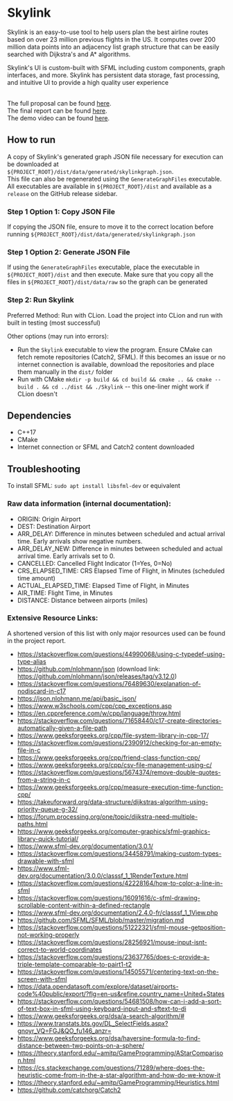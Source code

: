# **Skylink**

Skylink is an easy-to-use tool to help users plan the best airline routes based on over 23 million previous flights in the US.
It computes over 200 million data points into an adjacency list graph structure that can be easily searched with Dijkstra's and A* algorithms.

Skylink's UI is custom-built with SFML including custom components, graph interfaces, and more.
Skylink has persistent data storage, fast processing, and intuitive UI to provide a high quality user experience

<br>The full proposal can be found [here](https://docs.google.com/document/d/1c6Y-LKPQIOrkAKLpl_OfGjyv271B_L5RCtheeBo_95U/edit?tab=t.0).
<br>The final report can be found [here](https://docs.google.com/document/d/1ihv4TOMAcxtyh2yAFkQxaejjZ8zbmFpi2Z_L_UES6eo/edit?tab=t.0).
<br>The demo video can be found [here](https://www.youtube.com/watch?v=MLrn_zX0fxk).

## **How to run**

A copy of Skylink's generated graph JSON file necessary for execution can be downloaded at `${PROJECT_ROOT}/dist/data/generated/skylinkgraph.json`.
<br>This file can also be regenerated using the `GenerateGraphFiles` executable.
<br>All executables are available in `${PROJECT_ROOT}/dist` and available as a `release` on the GitHub release sidebar.

### Step 1 Option 1: Copy JSON File
If copying the JSON file, ensure to move it to the correct location before running `${PROJECT_ROOT}/dist/data/generated/skylinkgraph.json`

### Step 1 Option 2: Generate JSON File
If using the `GenerateGraphFiles` executable, place the executable in `${PROJECT_ROOT}/dist` and then execute. Make sure that you copy all the files in `${PROJECT_ROOT}/dist/data/raw` so the graph can be generated

### Step 2: Run Skylink
Preferred Method: Run with CLion. Load the project into CLion and run with built in testing (most successful)

Other options (may run into errors):
- Run the `Skylink` executable to view the program. Ensure CMake can fetch remote repositories (Catch2, SFML). If this becomes an issue or no internet connection is available, download the repositories and place them manually in the `dist/` folder
- Run with CMake `mkdir -p build && cd build && cmake .. && cmake --build . && cd ../dist && ./Skylink` -- this one-liner might work if CLion doesn't

## Dependencies
* C++17
* CMake
* Internet connection or SFML and Catch2 content downloaded

## Troubleshooting

To install SFML: `sudo apt install libsfml-dev` or equivalent

### Raw data information (internal documentation):
* ORIGIN: Origin Airport
* DEST: Destination Airport
* ARR_DELAY: Difference in minutes between scheduled and actual arrival time. Early arrivals show negative numbers.
* ARR_DELAY_NEW: Difference in minutes between scheduled and actual arrival time. Early arrivals set to 0.	
* CANCELLED: Cancelled Flight Indicator (1=Yes, 0=No)
* CRS_ELAPSED_TIME: CRS Elapsed Time of Flight, in Minutes (scheduled time amount)
* ACTUAL_ELAPSED_TIME: Elapsed Time of Flight, in Minutes
* AIR_TIME: Flight Time, in Minutes	
* DISTANCE: Distance between airports (miles)

### Extensive Resource Links: 
A shortened version of this list with only major resources used can be found in the project report.
* https://stackoverflow.com/questions/44990068/using-c-typedef-using-type-alias
* https://github.com/nlohmann/json (download link: https://github.com/nlohmann/json/releases/tag/v3.12.0)
* https://stackoverflow.com/questions/76489630/explanation-of-nodiscard-in-c17
* https://json.nlohmann.me/api/basic_json/
* https://www.w3schools.com/cpp/cpp_exceptions.asp
* https://en.cppreference.com/w/cpp/language/throw.html
* https://stackoverflow.com/questions/71658440/c17-create-directories-automatically-given-a-file-path
* https://www.geeksforgeeks.org/cpp/file-system-library-in-cpp-17/
* https://stackoverflow.com/questions/2390912/checking-for-an-empty-file-in-c
* https://www.geeksforgeeks.org/cpp/friend-class-function-cpp/
* https://www.geeksforgeeks.org/cpp/csv-file-management-using-c/
* https://stackoverflow.com/questions/5674374/remove-double-quotes-from-a-string-in-c
* https://www.geeksforgeeks.org/cpp/measure-execution-time-function-cpp/
* https://takeuforward.org/data-structure/dijkstras-algorithm-using-priority-queue-g-32/
* https://forum.processing.org/one/topic/dijkstra-need-multiple-paths.html
* https://www.geeksforgeeks.org/computer-graphics/sfml-graphics-library-quick-tutorial/
* https://www.sfml-dev.org/documentation/3.0.1/
* https://stackoverflow.com/questions/34458791/making-custom-types-drawable-with-sfml
* https://www.sfml-dev.org/documentation/3.0.0/classsf_1_1RenderTexture.html
* https://stackoverflow.com/questions/42228164/how-to-color-a-line-in-sfml
* https://stackoverflow.com/questions/16091616/c-sfml-drawing-scrollable-content-within-a-defined-rectangle
* https://www.sfml-dev.org/documentation/2.4.0-fr/classsf_1_1View.php
* https://github.com/SFML/SFML/blob/master/migration.md
* https://stackoverflow.com/questions/51222321/sfml-mouse-getposition-not-working-properly
* https://stackoverflow.com/questions/28256921/mouse-input-isnt-correct-to-world-coordinates
* https://stackoverflow.com/questions/23637765/does-c-provide-a-triple-template-comparable-to-pairt1-t2
* https://stackoverflow.com/questions/14505571/centering-text-on-the-screen-with-sfml
* https://data.opendatasoft.com/explore/dataset/airports-code%40public/export/?flg=en-us&refine.country_name=United+States
* https://stackoverflow.com/questions/54681508/how-can-i-add-a-sort-of-text-box-in-sfml-using-keyboard-input-and-sftext-to-di
* https://www.geeksforgeeks.org/dsa/a-search-algorithm/#
* https://www.transtats.bts.gov/DL_SelectFields.aspx?gnoyr_VQ=FGJ&QO_fu146_anzr=
* https://www.geeksforgeeks.org/dsa/haversine-formula-to-find-distance-between-two-points-on-a-sphere/
* https://theory.stanford.edu/~amitp/GameProgramming/AStarComparison.html
* https://cs.stackexchange.com/questions/71289/where-does-the-heuristic-come-from-in-the-a-star-algorithm-and-how-do-we-know-it
* https://theory.stanford.edu/~amitp/GameProgramming/Heuristics.html
* https://github.com/catchorg/Catch2

